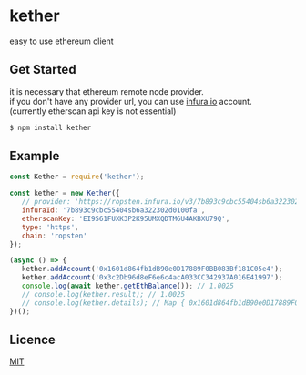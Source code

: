 # kether
easy to use ethereum client

## Get Started
it is necessary that ethereum remote node provider.  
if you don't have any provider url, you can use [infura.io](https://infura.io/) account.  
(currently etherscan api key is not essential)
```bash
$ npm install kether
```

## Example
```javascript
const Kether = require('kether');

const kether = new Kether({
   // provider: 'https://ropsten.infura.io/v3/7b893c9cbc55404sb6a322302d0100fa',
   infuraId: '7b893c9cbc55404sb6a322302d0100fa',
   etherscanKey: 'EI9S61FUXK3P2K95UMXQDTM6U4AKBXU79Q',
   type: 'https',
   chain: 'ropsten'
});

(async () => {
   kether.addAccount('0x1601d864fb1dB90e0D17889F0BB083Bf181C05e4');
   kether.addAccount('0x3c2Db96d8eF6e6c4acA033CC342937A016E41997');
   console.log(await kether.getEthBalance()); // 1.0025
   // console.log(kether.result); // 1.0025
   // console.log(kether.details); // Map { 0x1601d864fb1dB90e0D17889F0BB083Bf181C05e4 => '0.5513', ... }
})();

```
## Licence
[MIT](https://github.com/crispy43/kether/blob/master/LICENSE)
